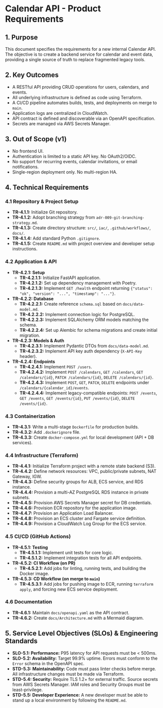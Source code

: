 # Calendar API - Product Requirements

## 1. Purpose

This document specifies the requirements for a new internal Calendar API. The objective is to create a backend service for calendar and event data, providing a single source of truth to replace fragmented legacy tools.

## 2. Key Outcomes

*   A RESTful API providing CRUD operations for users, calendars, and events.
*   All underlying infrastructure is defined as code using Terraform.
*   A CI/CD pipeline automates builds, tests, and deployments on merge to `main`.
*   Application logs are centralized in CloudWatch.
*   API contract is defined and discoverable via an OpenAPI specification.
*   Secrets are managed via AWS Secrets Manager.

## 3. Out of Scope (v1)

*   No frontend UI.
*   Authentication is limited to a static API key. No OAuth2/OIDC.
*   No support for recurring events, calendar invitations, or email notifications.
*   Single-region deployment only. No multi-region HA.

## 4. Technical Requirements

### 4.1 Repository & Project Setup

*   **TR-4.1.1:** Initialize Git repository.
*   **TR-4.1.2:** Adopt branching strategy from `adr-009-git-branching-strategy.md`.
*   **TR-4.1.3:** Create directory structure: `src/`, `iac/`, `.github/workflows/`, `docs/`.
*   **TR-4.1.4:** Add standard Python `.gitignore`.
*   **TR-4.1.5:** Create `README.md` with project overview and developer setup instructions.

### 4.2 Application & API

*   **TR-4.2.1: Setup**
    *   **TR-4.2.1.1:** Initialize FastAPI application.
    *   **TR-4.2.1.2:** Set up dependency management with Poetry.
    *   **TR-4.2.1.3:** Implement `GET /health` endpoint returning `{"status": "ok", "version": "...", "timestamp": "..."}`.
*   **TR-4.2.2: Database**
    *   **TR-4.2.2.1:** Create reference `schema.sql` based on `docs/data-model.md`.
    *   **TR-4.2.2.2:** Implement connection logic for PostgreSQL.
    *   **TR-4.2.2.3:** Implement SQLAlchemy ORM models matching the schema.
    *   **TR-4.2.2.4:** Set up Alembic for schema migrations and create initial migration.
*   **TR-4.2.3: Models & Auth**
    *   **TR-4.2.3.1:** Implement Pydantic DTOs from `docs/data-model.md`.
    *   **TR-4.2.3.2:** Implement API key auth dependency (`X-API-Key` header).
*   **TR-4.2.4: Endpoints**
    *   **TR-4.2.4.1:** Implement `POST /users`.
    *   **TR-4.2.4.2:** Implement `POST /calendars`, `GET /calendars`, `GET /calendars/{id}`, `PATCH /calendars/{id}`, `DELETE /calendars/{id}`.
    *   **TR-4.2.4.3:** Implement `POST`, `GET`, `PATCH`, `DELETE` endpoints under `/calendars/{calendar_id}/events`.
    *   **TR-4.2.4.4:** Implement legacy-compatible endpoints: `POST /events`, `GET /events`, `GET /events/{id}`, `PUT /events/{id}`, `DELETE /events/{id}`.

### 4.3 Containerization

*   **TR-4.3.1:** Write a multi-stage `Dockerfile` for production builds.
*   **TR-4.3.2:** Add `.dockerignore` file.
*   **TR-4.3.3:** Create `docker-compose.yml` for local development (API + DB services).

### 4.4 Infrastructure (Terraform)

*   **TR-4.4.1:** Initialize Terraform project with a remote state backend (S3).
*   **TR-4.4.2:** Define network resources: VPC, public/private subnets, NAT Gateway, IGW.
*   **TR-4.4.3:** Define security groups for ALB, ECS service, and RDS instance.
*   **TR-4.4.4:** Provision a multi-AZ PostgreSQL RDS instance in private subnets.
*   **TR-4.4.5:** Provision AWS Secrets Manager secret for DB credentials.
*   **TR-4.4.6:** Provision ECR repository for the application image.
*   **TR-4.4.7:** Provision an Application Load Balancer.
*   **TR-4.4.8:** Provision an ECS cluster and Fargate service definition.
*   **TR-4.4.9:** Provision a CloudWatch Log Group for the ECS service.

### 4.5 CI/CD (GitHub Actions)

*   **TR-4.5.1: Testing**
    *   **TR-4.5.1.1:** Implement unit tests for core logic.
    *   **TR-4.5.1.2:** Implement integration tests for all API endpoints.
*   **TR-4.5.2: CI Workflow (on PR)**
    *   **TR-4.5.2.1:** Add jobs for linting, running tests, and building the Docker image.
*   **TR-4.5.3: CD Workflow (on merge to `main`)**
    *   **TR-4.5.3.1:** Add jobs for pushing image to ECR, running `terraform apply`, and forcing new ECS service deployment.

### 4.6 Documentation

*   **TR-4.6.1:** Maintain `docs/openapi.yaml` as the API contract.
*   **TR-4.6.2:** Create `docs/Architecture.md` with a Mermaid diagram.

## 5. Service Level Objectives (SLOs) & Engineering Standards

*   **SLO-5.1: Performance:** P95 latency for API requests must be < 500ms.
*   **SLO-5.2: Availability:** Target 99.9% uptime. Errors must conform to the `Error` schema in the OpenAPI spec.
*   **STD-5.3: Maintainability:** Code must pass linter checks before merge. All infrastructure changes must be made via Terraform.
*   **STD-5.4: Security:** Require TLS 1.2+ for external traffic. Source secrets from AWS Secrets Manager. IAM roles and Security Groups must be least-privilege.
*   **STD-5.5: Developer Experience:** A new developer must be able to stand up a local environment by following the `README.md`.
